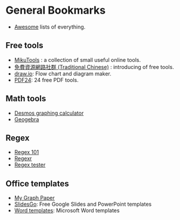 # General Bookmarks

- [Awesome](https://github.com/sindresorhus/awesome) lists of everything.

## Free tools

- [MikuTools](https://tools.miku.ac/) : a collection of small useful online tools.
- [免費資源網路社群 (Traditional Chinese)](https://free.com.tw/) : introducing of free tools.
- [draw.io](https://www.draw.io/): Flow chart and diagram maker.
- [PDF24](https://tools.pdf24.org/en/): 24 free PDF tools.

## Math tools

- [Desmos graphing calculator](https://www.desmos.com/calculator)
- [Geogebra](https://www.geogebra.org/)

## Regex

- [Regex 101](https://regex101.com/)
- [Regexr](https://regexr.com/)
- [Regex tester](https://www.regextester.com/)

## Office templates

- [My Graph Paper](https://www.mygraphpaper.com/)
- [SlidesGo](https://slidesgo.com/): Free Google Slides and PowerPoint templates
- [Word templates](https://www.vertex42.com/WordTemplates/): Microsoft Word templates
